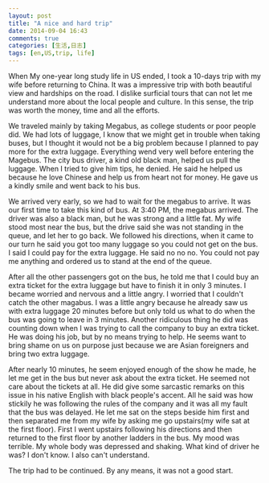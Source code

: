 ```yaml
---
layout: post
title: "A nice and hard trip"
date: 2014-09-04 16:43
comments: true
categories: [生活,日志]
tags: [en,US,trip, life]
---
```

When My one-year long study life in US ended, I took a 10-days trip with my wife before returning to China. It was a impressive trip with both beautiful view and hardships on the road. I dislike surficial tours that can not let me understand more about the local people and culture. In this sense, the trip was worth the money, time and all the efforts.  

We traveled mainly by taking Megabus, as college students or poor people did. We had lots of luggage, I know that we might get in trouble when taking buses, but I thought it would not be a big problem because I planned to pay more for the extra luggage. Everything wend very well before entering the Magebus. The city bus driver, a kind old black man, helped us pull the luggage. When I tried to give him tips, he denied. He said he helped us because he love Chinese and help us from heart not for money. He gave us a kindly smile and went back to his bus.  

We arrived very early, so we had to wait for the megabus to arrive. It was our first time to take this kind of bus. At 3:40 PM, the megabus arrived. The driver was also a black man, but he was strong and a little fat. My wife stood most near the bus, but the drive said she was not standing in the queue, and let her to go back. We followed his directions, when it came to our turn he said you got too many luggage so you could not get on the bus. I said I could pay for the extra luggage. He said no no no. You could not pay me anything and ordered us to stand at the end of the queue.  

After all the other passengers got on the bus, he told me that I could buy an extra ticket for the extra luggage but have to finish it in only 3 minutes. I became worried and nervous and a little angry. I worried that I couldn't catch the other magabus. I was a little angry because he already saw us with extra luggage 20 minutes before but only told us what to do when the bus was going to leave in 3 minutes. Another ridiculous thing he did was counting down when I was trying to call the company to buy an extra ticket. He was doing his job, but by no means trying to help. He seems want to bring shame on us on purpose just because we are Asian foreigners and bring two extra luggage.  

After nearly 10 minutes, he seem enjoyed enough of the show he made, he let me get in the bus but never ask about the extra ticket. He seemed not care about the tickets at all. He did give some sarcastic remarks on this issue in his native English with black people's accent. All he said was how stickily he was following the rules of the company and it was all my fault that the bus was delayed. He let me sat on the steps beside him first and then separated me from my wife by asking me go upstairs(my wife sat at the first floor). First I went upstairs following his directions and then returned to the first floor by another ladders in the bus. My mood was terrible. My whole body was depressed and shaking. What kind of driver he was? I don't know. I also can't understand.  

The trip had to be continued. By any means, it was not a good start.  

